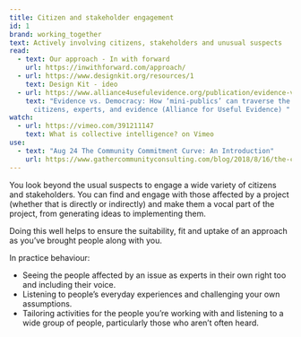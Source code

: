 ```yaml
---
title: Citizen and stakeholder engagement
id: 1
brand: working_together
text: Actively involving citizens, stakeholders and unusual suspects
read:
  - text: Our approach - In with forward
    url: https://inwithforward.com/approach/
  - url: https://www.designkit.org/resources/1
    text: Design Kit - ideo
  - url: https://www.alliance4usefulevidence.org/publication/evidence-vs-democracy/
    text: "Evidence vs. Democracy: How ‘mini-publics’ can traverse the gap between
      citizens, experts, and evidence (Alliance for Useful Evidence) "
watch:
  - url: https://vimeo.com/391211147
    text: What is collective intelligence? on Vimeo
use:
  - text: "Aug 24 The Community Commitment Curve: An Introduction"
    url: https://www.gathercommunityconsulting.com/blog/2018/8/16/the-community-commitment-curve
---
```

You look beyond the usual suspects to engage a wide variety of citizens and stakeholders. You can find and engage with those affected by a project (whether that is directly or indirectly) and make them a vocal part of the project, from generating ideas to implementing them.

Doing this well helps to ensure the suitability, fit and uptake of an approach as you’ve brought people along with you.

In practice behaviour:

* Seeing the people affected by an issue as experts in their own right too and including their voice.
* Listening to people’s everyday experiences and challenging your own assumptions.
* Tailoring activities for the people you’re working with and listening to a wide group of people, particularly those who aren’t often heard.